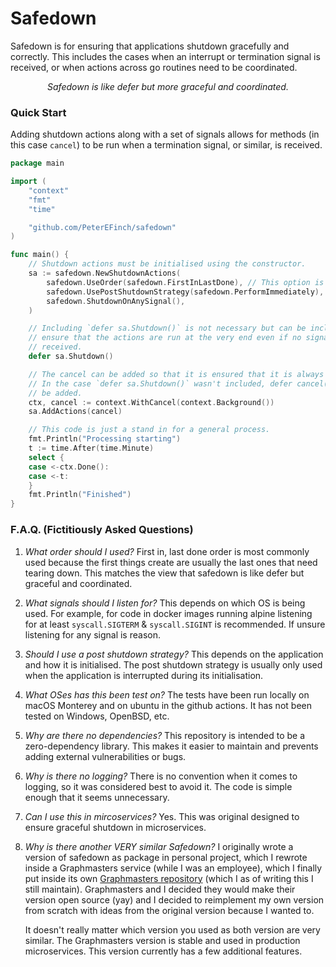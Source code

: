 # Safedown

Safedown is for ensuring that applications shutdown gracefully and correctly. This includes the cases when an interrupt
or termination signal is received, or when actions across go routines need to be coordinated.

<p align="center">
<em>
Safedown is like defer but more graceful and coordinated.
</em>
</p>

### Quick Start

Adding shutdown actions along with a set of signals allows for methods (in this case `cancel`) to be run when a
termination signal, or similar, is received.

```go
package main

import (
	"context"
	"fmt"
	"time"

	"github.com/PeterEFinch/safedown"
)

func main() {
	// Shutdown actions must be initialised using the constructor.  
	sa := safedown.NewShutdownActions(
		safedown.UseOrder(safedown.FirstInLastDone), // This option is unnecessary because it is the default.
		safedown.UsePostShutdownStrategy(safedown.PerformImmediately),
		safedown.ShutdownOnAnySignal(),
	)

	// Including `defer sa.Shutdown()` is not necessary but can be included to 
	// ensure that the actions are run at the very end even if no signal is 
	// received.
	defer sa.Shutdown()

	// The cancel can be added so that it is ensured that it is always called.
	// In the case `defer sa.Shutdown()` wasn't included, defer cancel() should
	// be added.
	ctx, cancel := context.WithCancel(context.Background())
	sa.AddActions(cancel)

	// This code is just a stand in for a general process.
	fmt.Println("Processing starting")
	t := time.After(time.Minute)
	select {
	case <-ctx.Done():
	case <-t:
	}
	fmt.Println("Finished")
}
```

### F.A.Q. (Fictitiously Asked Questions)

1. *What order should I used?*
   First in, last done order is most commonly used because the first things create are usually the last ones that need
   tearing down. This matches the view that safedown is like defer but graceful and coordinated.

2. *What signals should I listen for?*
   This depends on which OS is being used. For example, for code in docker images running alpine listening for at
   least `syscall.SIGTERM` & `syscall.SIGINT` is recommended. If unsure listening for any signal is reason.

3. *Should I use a post shutdown strategy?*
   This depends on the application and how it is initialised. The post shutdown strategy is usually only used when the
   application is interrupted during its initialisation.

4. *What OSes has this been test on?*
   The tests have been run locally on macOS Monterey and on ubuntu in the github actions. It has not been tested on
   Windows, OpenBSD, etc.

5. *Why are there no dependencies?*
   This repository is intended to be a zero-dependency library. This makes it easier to maintain and prevents adding
   external vulnerabilities or bugs.

6. *Why is there no logging?*
   There is no convention when it comes to logging, so it was considered best to avoid it. The code is simple enough
   that it seems unnecessary.

7. *Can I use this in mircoservices?*
   Yes. This was original designed to ensure graceful shutdown in microservices.

8. *Why is there another VERY similar Safedown?*
   I originally wrote a version of safedown as package in personal project, which I rewrote inside a Graphmasters
   service (while I was an employee), which I finally put inside its
   own [Graphmasters repository](github.com/Graphmasters/safedown) (which I as of writing this I still maintain).
   Graphmasters and I decided they would make their version open source (yay) and I decided to reimplement my own
   version from scratch with ideas from the original version because I wanted to.

   It doesn't really matter which version you used as both version are very similar. The Graphmasters version is stable
   and used in production microservices. This version currently has a few additional features.